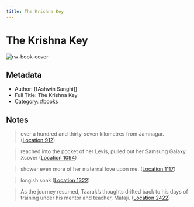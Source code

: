 ```yaml
---
title: The Krishna Key
---
```

# The Krishna Key

![rw-book-cover](https://images-na.ssl-images-amazon.com/images/I/51LN95ZqM7L._SL200_.jpg)

## Metadata
- Author: [[Ashwin Sanghi]]
- Full Title: The Krishna Key
- Category: #books

## Notes
> over a hundred and thirty-seven kilometres from Jamnagar. ([Location 912](https://readwise.io/to_kindle?action=open&asin=B008JCHMXY&location=912))

> reached into the pocket of her Levis, pulled out her Samsung Galaxy Xcover ([Location 1094](https://readwise.io/to_kindle?action=open&asin=B008JCHMXY&location=1094))

> shower even more of her maternal love upon me. ([Location 1117](https://readwise.io/to_kindle?action=open&asin=B008JCHMXY&location=1117))

> longish soak ([Location 1322](https://readwise.io/to_kindle?action=open&asin=B008JCHMXY&location=1322))

> As the journey resumed, Taarak’s thoughts drifted back to his days of training under his mentor and teacher, Mataji. ([Location 2422](https://readwise.io/to_kindle?action=open&asin=B008JCHMXY&location=2422))

